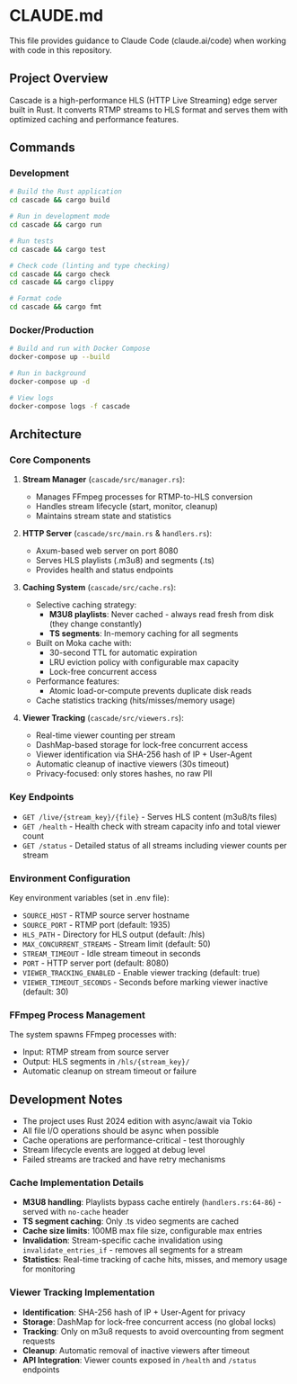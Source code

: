 # CLAUDE.md

This file provides guidance to Claude Code (claude.ai/code) when working with code in this repository.

## Project Overview

Cascade is a high-performance HLS (HTTP Live Streaming) edge server built in Rust. It converts RTMP streams to HLS format and serves them with optimized caching and performance features.

## Commands

### Development
```bash
# Build the Rust application
cd cascade && cargo build

# Run in development mode
cd cascade && cargo run

# Run tests
cd cascade && cargo test

# Check code (linting and type checking)
cd cascade && cargo check
cd cascade && cargo clippy

# Format code
cd cascade && cargo fmt
```

### Docker/Production
```bash
# Build and run with Docker Compose
docker-compose up --build

# Run in background
docker-compose up -d

# View logs
docker-compose logs -f cascade
```

## Architecture

### Core Components

1. **Stream Manager** (`cascade/src/manager.rs`): 
   - Manages FFmpeg processes for RTMP-to-HLS conversion
   - Handles stream lifecycle (start, monitor, cleanup)
   - Maintains stream state and statistics

2. **HTTP Server** (`cascade/src/main.rs` & `handlers.rs`):
   - Axum-based web server on port 8080
   - Serves HLS playlists (.m3u8) and segments (.ts)
   - Provides health and status endpoints

3. **Caching System** (`cascade/src/cache.rs`):
   - Selective caching strategy:
     - **M3U8 playlists**: Never cached - always read fresh from disk (they change constantly)
     - **TS segments**: In-memory caching for all segments
   - Built on Moka cache with:
     - 30-second TTL for automatic expiration
     - LRU eviction policy with configurable max capacity
     - Lock-free concurrent access
   - Performance features:
     - Atomic load-or-compute prevents duplicate disk reads
   - Cache statistics tracking (hits/misses/memory usage)

4. **Viewer Tracking** (`cascade/src/viewers.rs`):
   - Real-time viewer counting per stream
   - DashMap-based storage for lock-free concurrent access
   - Viewer identification via SHA-256 hash of IP + User-Agent
   - Automatic cleanup of inactive viewers (30s timeout)
   - Privacy-focused: only stores hashes, no raw PII

### Key Endpoints

- `GET /live/{stream_key}/{file}` - Serves HLS content (m3u8/ts files)
- `GET /health` - Health check with stream capacity info and total viewer count
- `GET /status` - Detailed status of all streams including viewer counts per stream

### Environment Configuration

Key environment variables (set in .env file):
- `SOURCE_HOST` - RTMP source server hostname
- `SOURCE_PORT` - RTMP port (default: 1935)
- `HLS_PATH` - Directory for HLS output (default: /hls)
- `MAX_CONCURRENT_STREAMS` - Stream limit (default: 50)
- `STREAM_TIMEOUT` - Idle stream timeout in seconds
- `PORT` - HTTP server port (default: 8080)
- `VIEWER_TRACKING_ENABLED` - Enable viewer tracking (default: true)
- `VIEWER_TIMEOUT_SECONDS` - Seconds before marking viewer inactive (default: 30)

### FFmpeg Process Management

The system spawns FFmpeg processes with:
- Input: RTMP stream from source server
- Output: HLS segments in `/hls/{stream_key}/`
- Automatic cleanup on stream timeout or failure

## Development Notes

- The project uses Rust 2024 edition with async/await via Tokio
- All file I/O operations should be async when possible
- Cache operations are performance-critical - test thoroughly
- Stream lifecycle events are logged at debug level
- Failed streams are tracked and have retry mechanisms

### Cache Implementation Details

- **M3U8 handling**: Playlists bypass cache entirely (`handlers.rs:64-86`) - served with `no-cache` header
- **TS segment caching**: Only .ts video segments are cached
- **Cache size limits**: 100MB max file size, configurable max entries
- **Invalidation**: Stream-specific cache invalidation using `invalidate_entries_if` - removes all segments for a stream
- **Statistics**: Real-time tracking of cache hits, misses, and memory usage for monitoring

### Viewer Tracking Implementation

- **Identification**: SHA-256 hash of IP + User-Agent for privacy
- **Storage**: DashMap for lock-free concurrent access (no global locks)
- **Tracking**: Only on m3u8 requests to avoid overcounting from segment requests
- **Cleanup**: Automatic removal of inactive viewers after timeout
- **API Integration**: Viewer counts exposed in `/health` and `/status` endpoints